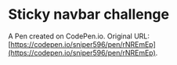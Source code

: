 # Sticky navbar challenge

A Pen created on CodePen.io. Original URL: [https://codepen.io/sniper596/pen/rNREmEp](https://codepen.io/sniper596/pen/rNREmEp).

